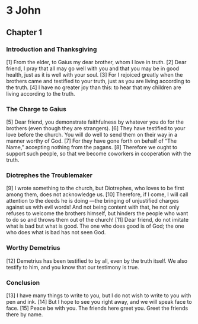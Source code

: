# 3 John

## Chapter 1


### Introduction and Thanksgiving

[1] From the elder, to Gaius my dear brother, whom I love in truth.
[2] Dear friend, I pray that all may go well with you and that you may be in good health, just as it is well with your soul.
[3] For I rejoiced greatly when the brothers came and testified to your truth, just as you are living according to the truth.
[4] I have no greater joy than this: to hear that my children are living according to the truth.

### The Charge to Gaius

[5] Dear friend, you demonstrate faithfulness by whatever you do for the brothers (even though they are strangers).
[6] They have testified to your love before the church. You will do well to send them on their way in a manner worthy of God.
[7] For they have gone forth on behalf of “The Name,” accepting nothing from the pagans.
[8] Therefore we ought to support such people, so that we become coworkers in cooperation with the truth.

### Diotrephes the Troublemaker

[9] I wrote something to the church, but Diotrephes, who loves to be first among them, does not acknowledge us.
[10] Therefore, if I come, I will call attention to the deeds he is doing —the bringing of unjustified charges against us with evil words! And not being content with that, he not only refuses to welcome the brothers himself, but hinders the people who want to do so and throws them out of the church!
[11] Dear friend, do not imitate what is bad but what is good. The one who does good is of God; the one who does what is bad has not seen God.

### Worthy Demetrius

[12] Demetrius has been testified to by all, even by the truth itself. We also testify to him, and you know that our testimony is true.

### Conclusion

[13] I have many things to write to you, but I do not wish to write to you with pen and ink.
[14] But I hope to see you right away, and we will speak face to face.
[15] Peace be with you. The friends here greet you. Greet the friends there by name.

